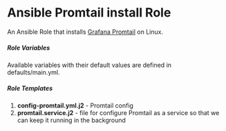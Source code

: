 # Ansible Promtail install Role

An Ansible Role that installs [Grafana Promtail](https://github.com/grafana/loki/tree/master/docs/clients/promtail) on Linux.

##### Role Variables
Available variables with their default values are defined in defaults/main.yml.

##### Role Templates
1. **config-promtail.yml.j2** - Promtail config  
2. **promtail.service.j2** - file for configure Promtail as a service so that we can keep it running in the background  

